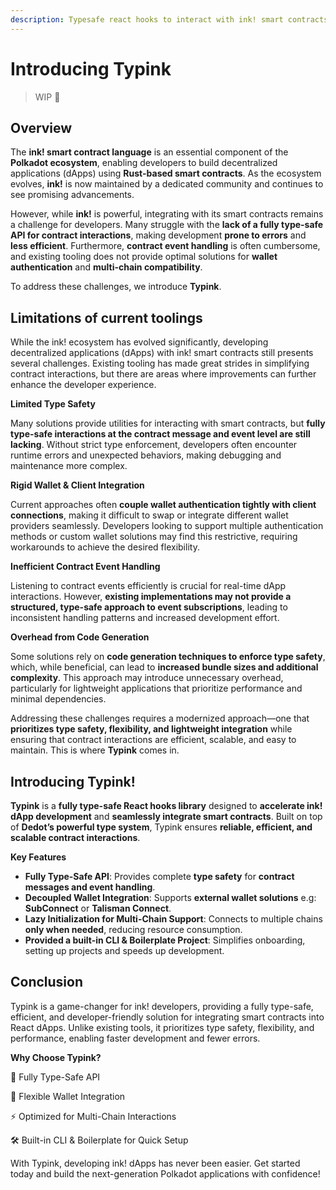 ```yaml
---
description: Typesafe react hooks to interact with ink! smart contracts powered by Dedot!
---
```


# Introducing Typink

> WIP  🚧

## Overview

The **ink! smart contract language** is an essential component of the **Polkadot ecosystem**, enabling developers to build decentralized applications (dApps) using **Rust-based smart contracts**. As the ecosystem evolves, **ink!** is now maintained by a dedicated community and continues to see promising advancements.

However, while **ink!** is powerful, integrating with its smart contracts remains a challenge for developers. Many struggle with the **lack of a fully type-safe API for contract interactions**, making development **prone to errors** and **less efficient**. Furthermore, **contract event handling** is often cumbersome, and existing tooling does not provide optimal solutions for **wallet authentication** and **multi-chain compatibility**.

To address these challenges, we introduce **Typink**.

## Limitations of current toolings

While the ink! ecosystem has evolved significantly, developing decentralized applications (dApps) with ink! smart contracts still presents several challenges. Existing tooling has made great strides in simplifying contract interactions, but there are areas where improvements can further enhance the developer experience.

**Limited Type Safety**

Many solutions provide utilities for interacting with smart contracts, but **fully type-safe interactions at the contract message and event level are still lacking**. Without strict type enforcement, developers often encounter runtime errors and unexpected behaviors, making debugging and maintenance more complex.

**Rigid Wallet & Client Integration**

Current approaches often **couple wallet authentication tightly with client connections**, making it difficult to swap or integrate different wallet providers seamlessly. Developers looking to support multiple authentication methods or custom wallet solutions may find this restrictive, requiring workarounds to achieve the desired flexibility.

**Inefficient Contract Event Handling**

Listening to contract events efficiently is crucial for real-time dApp interactions. However, **existing implementations may not provide a structured, type-safe approach to event subscriptions**, leading to inconsistent handling patterns and increased development effort.

**Overhead from Code Generation**

Some solutions rely on **code generation techniques to enforce type safety**, which, while beneficial, can lead to **increased bundle sizes and additional complexity**. This approach may introduce unnecessary overhead, particularly for lightweight applications that prioritize performance and minimal dependencies.

Addressing these challenges requires a modernized approach—one that **prioritizes type safety, flexibility, and lightweight integration** while ensuring that contract interactions are efficient, scalable, and easy to maintain. This is where **Typink** comes in.

## **Introducing Typink!**

**Typink** is a **fully type-safe React hooks library** designed to **accelerate ink! dApp development** and **seamlessly integrate smart contracts**. Built on top of **Dedot’s powerful type system**, Typink ensures **reliable, efficient, and scalable contract interactions**.

**Key Features**

* **Fully Type-Safe API**: Provides complete **type safety** for **contract messages and event handling**.
* **Decoupled Wallet Integration**: Supports **external wallet solutions** e.g: **SubConnect** or **Talisman Connect**.
* **Lazy Initialization for Multi-Chain Support**: Connects to multiple chains **only when needed**, reducing resource consumption.
* **Provided a built-in CLI & Boilerplate Project**: Simplifies onboarding, setting up projects and speeds up development.

## Conclusion

Typink is a game-changer for ink! developers, providing a fully type-safe, efficient, and developer-friendly solution for integrating smart contracts into React dApps. Unlike existing tools, it prioritizes type safety, flexibility, and performance, enabling faster development and fewer errors.

**Why Choose Typink?**

🚀 Fully Type-Safe API

🔌 Flexible Wallet Integration

⚡ Optimized for Multi-Chain Interactions

🛠️ Built-in CLI & Boilerplate for Quick Setup

With Typink, developing ink! dApps has never been easier. Get started today and build the next-generation Polkadot applications with confidence!







